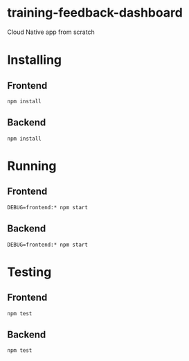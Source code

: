 # training-feedback-dashboard
Cloud Native app from scratch

# Installing

## Frontend

```
npm install
```

## Backend

```
npm install
```

# Running

## Frontend

```
DEBUG=frontend:* npm start
```

## Backend

```
DEBUG=frontend:* npm start
```

# Testing

## Frontend

```
npm test
```

## Backend

```
npm test
```